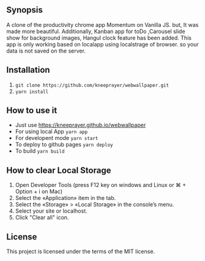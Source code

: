 ## Synopsis
A clone of the productivity chrome app Momentum on Vanilla JS. but, It was made more beautiful. 
Additionally, Kanban app for toDo ,Carousel slide show for background images, Hangul clock feature has been added.
This app is only working based on localapp using localstrage of browser. so your data is not saved on the server.

## Installation

1. `git clone https://github.com/kneeprayer/webwallpaper.git`
2. `yarn install`

## How to use it
* Just use https://kneeprayer.github.io/webwallpaper
* For using local App `yarn app`
* For developent mode  `yarn start`  
* To deploy to github pages  `yarn deploy`    
* To build  `yarn build`

## How to clear Local Storage 
1. Open Developer Tools (press F12 key on windows and Linux or ⌘ + Option + i on Mac)
2. Select the «Application» item in the tab.
3. Select the «Storage» > «Local Storage» in the console’s menu.
4. Select your site or localhost.
5. Click "Clear all" icon.

## License
This project is licensed under the terms of the MIT license.